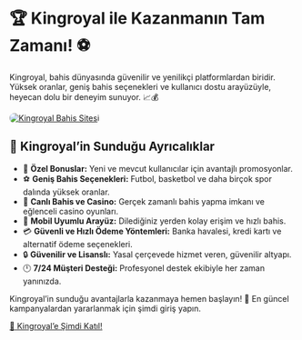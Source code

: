  <h1>🏆 Kingroyal ile Kazanmanın Tam Zamanı! ⚽</h1>
   <p>Kingroyal, bahis dünyasında güvenilir ve yenilikçi platformlardan biridir. Yüksek oranlar, geniş bahis seçenekleri ve kullanıcı dostu arayüzüyle, heyecan dolu bir deneyim sunuyor. 📈💰</p>
<a href="https://t.me/+vT5xydT9LLBlMzA0" title="Kingroyal’e Katıl">
    <img src="https://i.ibb.co/5K7Ks6w/zzzz3.gif" alt="Kingroyal Bahis Sitesi" style="max-width:100%; height:auto; border-radius:8px;">
</a>
    <h2>🌟 Kingroyal’in Sunduğu Ayrıcalıklar</h2>
    <ul>
        <li>🎁 <strong>Özel Bonuslar:</strong> Yeni ve mevcut kullanıcılar için avantajlı promosyonlar.</li>
        <li>⚽ <strong>Geniş Bahis Seçenekleri:</strong> Futbol, basketbol ve daha birçok spor dalında yüksek oranlar.</li>
        <li>🎲 <strong>Canlı Bahis ve Casino:</strong> Gerçek zamanlı bahis yapma imkanı ve eğlenceli casino oyunları.</li>
        <li>📱 <strong>Mobil Uyumlu Arayüz:</strong> Dilediğiniz yerden kolay erişim ve hızlı bahis.</li>
        <li>💳 <strong>Güvenli ve Hızlı Ödeme Yöntemleri:</strong> Banka havalesi, kredi kartı ve alternatif ödeme seçenekleri.</li>
        <li>🔒 <strong>Güvenilir ve Lisanslı:</strong> Yasal çerçevede hizmet veren, güvenilir altyapı.</li>
        <li>🕛 <strong>7/24 Müşteri Desteği:</strong> Profesyonel destek ekibiyle her zaman yanınızda.</li>
    </ul>
    <p>Kingroyal’in sunduğu avantajlarla kazanmaya hemen başlayın! 🚀 En güncel kampanyalardan yararlanmak için şimdi giriş yapın.</p>
    <a href="https://t.me/+vT5xydT9LLBlMzA0" class="join-button">🔗 Kingroyal’e Şimdi Katıl!</a>
